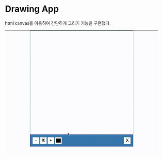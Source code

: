 # Drawing App

html canvas를 이용하여 간단하게 그리기 기능을 구현했다.

![drawing app gif](https://github.com/lyj-ooz/ui-practice/blob/master/drawing-app/0516-1.gif)
